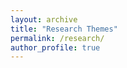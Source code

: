 ```yaml
---
layout: archive
title: "Research Themes"
permalink: /research/
author_profile: true
---
```


 















